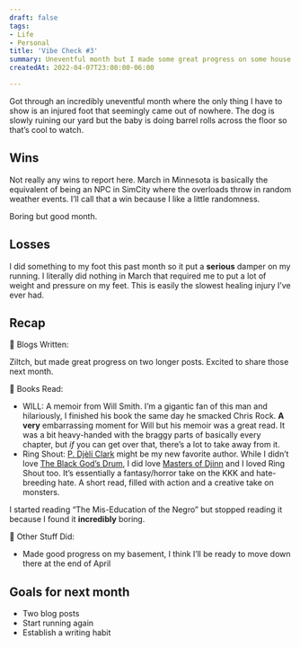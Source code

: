 ```yaml
---
draft: false
tags:
- Life
- Personal
title: 'Vibe Check #3'
summary: Uneventful month but I made some great progress on some house projects.
createdAt: 2022-04-07T23:00:00-06:00

---
```

Got through an incredibly uneventful month where the only thing I have to show is an injured foot that seemingly came out of nowhere. The dog is slowly ruining our yard but the baby is doing barrel rolls across the floor so that’s cool to watch.

## Wins

Not really any wins to report here. March in Minnesota is basically the equivalent of being an NPC in SimCity where the overloads throw in random weather events. I’ll call that a win because I like a little randomness.

Boring but good month.

## Losses

I did something to my foot this past month so it put a **serious** damper on my running. I literally did nothing in March that required me to put a lot of weight and pressure on my feet. This is easily the slowest healing injury I’ve ever had.

## Recap

📜 Blogs Written:

Ziltch, but made great progress on two longer posts. Excited to share those next month.

📖 Books Read:

* WILL: A memoir from Will Smith. I’m a gigantic fan of this man and hilariously, I finished his book the same day he smacked Chris Rock. **A very** embarrassing moment for Will but his memoir was a great read. It was a bit heavy-handed with the braggy parts of basically every chapter, but _if_ you can get over that, there’s a lot to take away from it.
* Ring Shout: [P. Djèlí Clark](https://www.google.com/search?client=firefox-b-1-d&sxsrf=APq-WBt8Lzi0m6x1_7hvst1ZHUXGZI4gGA:1649473759694&q=P.+Dj%C3%A8l%C3%AD+Clark&stick=H4sIAAAAAAAAAOPgE-LVT9c3NMwyTCrLyCnPVoJyDQory83TSrRkspOt9JPy87P1y4syS0pS8-LL84uyrRJLSzLyixaxCgToKbhkHV6Rc3itgnNOYlH2DlbGXexMHAwAVLZ7-VkAAAA&sa=X&ved=2ahUKEwjZ8ozMgIb3AhVaG80KHazMBoAQmxMoAXoECGQQAw) might be my new favorite author. While I didn’t love [The Black God’s Drum](https://www.goodreads.com/book/show/38118138-the-black-god-s-drums), I did love [Masters of Djinn](https://traekwells.com/bookshelf/a-master-of-djinn) and I loved Ring Shout too. It’s essentially a fantasy/horror take on the KKK and hate-breeding hate. A short read, filled with action and a creative take on monsters.

I started reading “The Mis-Education of the Negro” but stopped reading it because I found it **incredibly** boring.

🐜 Other Stuff Did:

* Made good progress on my basement, I think I’ll be ready to move down there at the end of April

## Goals for next month

* Two blog posts
* Start running again
* Establish a writing habit